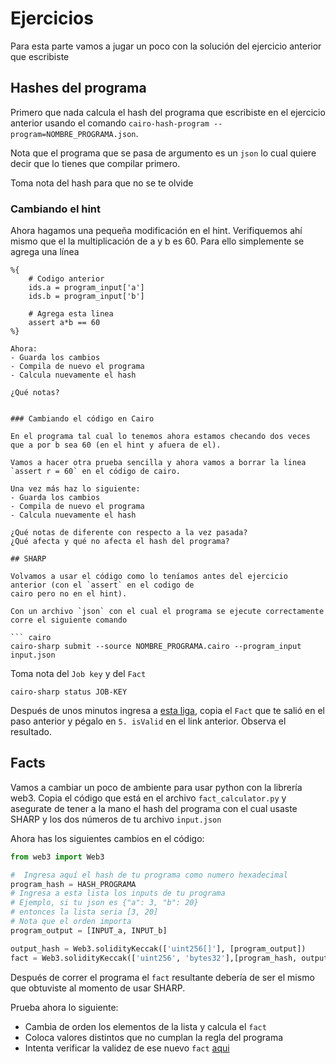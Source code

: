 # Ejercicios 

Para esta parte vamos a jugar un poco con la solución 
del ejercicio anterior que escribiste

## Hashes del programa

Primero que nada calcula el hash del programa que escribiste en el 
ejercicio anterior usando el comando `cairo-hash-program --program=NOMBRE_PROGRAMA.json`.

Nota que el programa que se pasa de argumento es un `json` lo cual quiere decir que 
lo tienes que compilar primero.

Toma nota del hash para que no se te olvide

### Cambiando el hint

Ahora hagamos una pequeña modificación en el hint. Verifiquemos ahí
mismo que el la multiplicación de a y b es 60. Para ello simplemente 
se agrega una línea 
``` cairo
%{
    # Codigo anterior
    ids.a = program_input['a']
    ids.b = program_input['b']

    # Agrega esta linea
    assert a*b == 60
%}

Ahora: 
- Guarda los cambios
- Compila de nuevo el programa
- Calcula nuevamente el hash

¿Qué notas? 


### Cambiando el código en Cairo

En el programa tal cual lo tenemos ahora estamos checando dos veces 
que a por b sea 60 (en el hint y afuera de el). 

Vamos a hacer otra prueba sencilla y ahora vamos a borrar la linea
`assert r = 60` en el código de cairo. 

Una vez más haz lo siguiente: 
- Guarda los cambios
- Compila de nuevo el programa
- Calcula nuevamente el hash

¿Qué notas de diferente con respecto a la vez pasada?
¿Qué afecta y qué no afecta el hash del programa? 

## SHARP

Volvamos a usar el código como lo teníamos antes del ejercicio anterior (con el `assert` en el codigo de
cairo pero no en el hint). 

Con un archivo `json` con el cual el programa se ejecute correctamente corre el siguiente comando

``` cairo
cairo-sharp submit --source NOMBRE_PROGRAMA.cairo --program_input input.json
```

Toma nota del `Job key` y del `Fact`

```cairo-sharp status JOB-KEY```

Después de unos minutos ingresa a [esta liga](https://goerli.etherscan.io/address/0xAB43bA48c9edF4C2C4bB01237348D1D7B28ef168#readProxyContract),
copia el `Fact` que te salió en el paso anterior y pégalo en `5. isValid` en el link anterior. Observa el resultado. 

## Facts

Vamos a cambiar un poco de ambiente para usar python con la librería web3. Copia el código que está en el archivo `fact_calculator.py` y 
asegurate de tener a la mano el hash del programa con el cual usaste SHARP y los dos números de tu archivo `input.json`

Ahora has los siguientes cambios en el código: 
``` python
from web3 import Web3

#  Ingresa aquí el hash de tu programa como numero hexadecimal
program_hash = HASH_PROGRAMA 
# Ingresa a esta lista los inputs de tu programa
# Ejemplo, si tu json es {"a": 3, "b": 20}
# entonces la lista seria [3, 20]
# Nota que el orden importa
program_output = [INPUT_a, INPUT_b]

output_hash = Web3.solidityKeccak(['uint256[]'], [program_output])
fact = Web3.solidityKeccak(['uint256', 'bytes32'],[program_hash, output_hash])

```

Después de correr el programa el `fact` resultante debería de ser el mismo que obtuviste 
al momento de usar SHARP. 

Prueba ahora lo siguiente: 
- Cambia de orden los elementos de la lista y calcula el `fact`
- Coloca valores distintos que no cumplan la regla del programa
- Intenta verificar la validez de ese nuevo `fact` [aqui](https://goerli.etherscan.io/address/0xAB43bA48c9edF4C2C4bB01237348D1D7B28ef168#readProxyContract)





